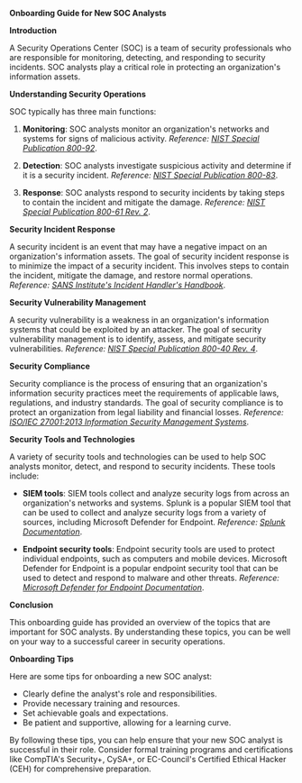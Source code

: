 **Onboarding Guide for New SOC Analysts**

**Introduction**

A Security Operations Center (SOC) is a team of security professionals who are responsible for monitoring, detecting, and responding to security incidents. SOC analysts play a critical role in protecting an organization's information assets.

**Understanding Security Operations**

SOC typically has three main functions:

1.  **Monitoring**: SOC analysts monitor an organization's networks and systems for signs of malicious activity. _Reference: [NIST Special Publication 800-92](https://nvlpubs.nist.gov/nistpubs/Legacy/SP/nistspecialpublication800-92.pdf)_.
    
2.  **Detection**: SOC analysts investigate suspicious activity and determine if it is a security incident. _Reference: [NIST Special Publication 800-83](https://nvlpubs.nist.gov/nistpubs/SpecialPublications/NIST.SP.800-83r1.pdf)_.
    
3.  **Response**: SOC analysts respond to security incidents by taking steps to contain the incident and mitigate the damage. _Reference: [NIST Special Publication 800-61 Rev. 2](https://nvlpubs.nist.gov/nistpubs/SpecialPublications/NIST.SP.800-61r2.pdf)_.
    

**Security Incident Response**

A security incident is an event that may have a negative impact on an organization's information assets. The goal of security incident response is to minimize the impact of a security incident. This involves steps to contain the incident, mitigate the damage, and restore normal operations. _Reference: [SANS Institute's Incident Handler's Handbook](https://www.sans.org/reading-room/whitepapers/incident/incident-handlers-handbook-33901)_.

**Security Vulnerability Management**

A security vulnerability is a weakness in an organization's information systems that could be exploited by an attacker. The goal of security vulnerability management is to identify, assess, and mitigate security vulnerabilities. _Reference: [NIST Special Publication 800-40 Rev. 4](https://nvlpubs.nist.gov/nistpubs/SpecialPublications/NIST.SP.800-40r4.pdf)_.

**Security Compliance**

Security compliance is the process of ensuring that an organization's information security practices meet the requirements of applicable laws, regulations, and industry standards. The goal of security compliance is to protect an organization from legal liability and financial losses. _Reference: [ISO/IEC 27001:2013 Information Security Management Systems](https://www.iso.org/isoiec-27001-information-security.html)_.

**Security Tools and Technologies**

A variety of security tools and technologies can be used to help SOC analysts monitor, detect, and respond to security incidents. These tools include:

*   **SIEM tools**: SIEM tools collect and analyze security logs from across an organization's networks and systems. Splunk is a popular SIEM tool that can be used to collect and analyze security logs from a variety of sources, including Microsoft Defender for Endpoint. _Reference: [Splunk Documentation](https://docs.splunk.com/Documentation)_.
    
*   **Endpoint security tools**: Endpoint security tools are used to protect individual endpoints, such as computers and mobile devices. Microsoft Defender for Endpoint is a popular endpoint security tool that can be used to detect and respond to malware and other threats. _Reference: [Microsoft Defender for Endpoint Documentation](https://docs.microsoft.com/en-us/windows/security/threat-protection/microsoft-defender-atp/microsoft-defender-advanced-threat-protection)_.
    

**Conclusion**

This onboarding guide has provided an overview of the topics that are important for SOC analysts. By understanding these topics, you can be well on your way to a successful career in security operations.

**Onboarding Tips**

Here are some tips for onboarding a new SOC analyst:

*   Clearly define the analyst's role and responsibilities.
*   Provide necessary training and resources.
*   Set achievable goals and expectations.
*   Be patient and supportive, allowing for a learning curve.

By following these tips, you can help ensure that your new SOC analyst is successful in their role. Consider formal training programs and certifications like CompTIA's Security+, CySA+, or EC-Council's Certified Ethical Hacker (CEH) for comprehensive preparation.
